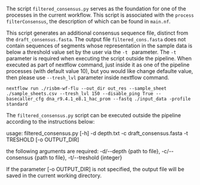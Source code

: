 The script `filtered_consensus.py` serves as the foundation for one of the processes in the current workflow. This script is associated with the `process filterConsensus`, the description of which can be found in `main.nf`. 

This script generates an additional consensus sequence file, distinct from the `draft_consensus.fasta`. The output file `filtered_cons.fasta` does not contain sequences of segments whose representation in the sample data is below a threshold value set by the user via the `-t ` parameter. The `-t` parameter is required when executing the script outside the pipeline. When executed as part of nextflow command, just inside it as one of the pipeline processes (with default value 10), but you would like change  defaulte value, then please use `--tresh_lvl` parameter inside nextflow command. 

`nextflow run ./risbm-wf-flu --out_dir out_res --sample_sheet ./sample_sheets.csv --tresh_lvl 150 --disable_ping True --basecaller_cfg dna_r9.4.1_e8.1_hac_prom --fastq ./input_data -profile standard`

The `filtered_consensus.py` script can be executed outside the pipeline according to the instructions below:

usage: filtered_consensus.py [-h] -d depth.txt -c draft_consensus.fasta -t TRESHOLD [-o OUTPUT_DIR]

the following arguments are required: -d/--depth {path to file}, -c/--consensus {path to file}, -t/--treshold {integer}

If the parameter [-o OUTPUT_DIR] is not specified, the output file will be saved in the current working directory.
